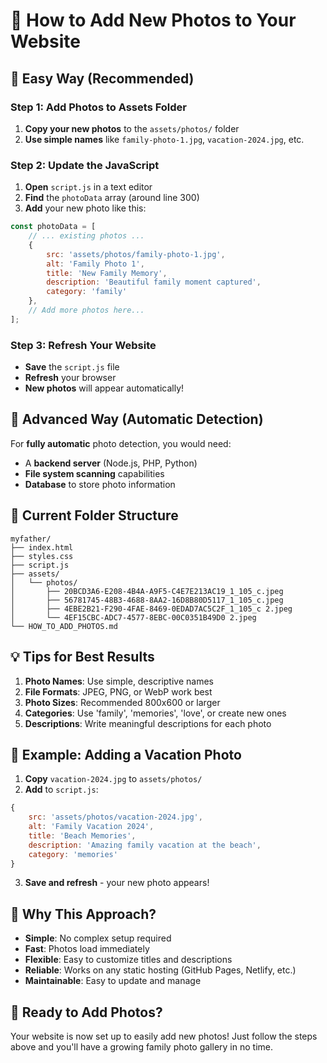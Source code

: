 # 📸 How to Add New Photos to Your Website

## 🚀 **Easy Way (Recommended)**

### Step 1: Add Photos to Assets Folder
1. **Copy your new photos** to the `assets/photos/` folder
2. **Use simple names** like `family-photo-1.jpg`, `vacation-2024.jpg`, etc.

### Step 2: Update the JavaScript
1. **Open** `script.js` in a text editor
2. **Find** the `photoData` array (around line 300)
3. **Add** your new photo like this:

```javascript
const photoData = [
    // ... existing photos ...
    {
        src: 'assets/photos/family-photo-1.jpg',
        alt: 'Family Photo 1',
        title: 'New Family Memory',
        description: 'Beautiful family moment captured',
        category: 'family'
    },
    // Add more photos here...
];
```

### Step 3: Refresh Your Website
- **Save** the `script.js` file
- **Refresh** your browser
- **New photos** will appear automatically!

## 🔧 **Advanced Way (Automatic Detection)**

For **fully automatic** photo detection, you would need:
- A **backend server** (Node.js, PHP, Python)
- **File system scanning** capabilities
- **Database** to store photo information

## 📁 **Current Folder Structure**
```
myfather/
├── index.html
├── styles.css
├── script.js
├── assets/
│   └── photos/
│       ├── 20BCD3A6-E208-4B4A-A9F5-C4E7E213AC19_1_105_c.jpeg
│       ├── 56781745-48B3-4688-8AA2-16D8B80D5117_1_105_c.jpeg
│       ├── 4EBE2B21-F290-4FAE-8469-0EDAD7AC5C2F_1_105_c 2.jpeg
│       └── 4EF15CBC-ADC7-4577-8EBC-00C0351B49D0 2.jpeg
└── HOW_TO_ADD_PHOTOS.md
```

## 💡 **Tips for Best Results**

1. **Photo Names**: Use simple, descriptive names
2. **File Formats**: JPEG, PNG, or WebP work best
3. **Photo Sizes**: Recommended 800x600 or larger
4. **Categories**: Use 'family', 'memories', 'love', or create new ones
5. **Descriptions**: Write meaningful descriptions for each photo

## 🎯 **Example: Adding a Vacation Photo**

1. **Copy** `vacation-2024.jpg` to `assets/photos/`
2. **Add** to `script.js`:

```javascript
{
    src: 'assets/photos/vacation-2024.jpg',
    alt: 'Family Vacation 2024',
    title: 'Beach Memories',
    description: 'Amazing family vacation at the beach',
    category: 'memories'
}
```

3. **Save and refresh** - your new photo appears!

## 🔄 **Why This Approach?**

- **Simple**: No complex setup required
- **Fast**: Photos load immediately
- **Flexible**: Easy to customize titles and descriptions
- **Reliable**: Works on any static hosting (GitHub Pages, Netlify, etc.)
- **Maintainable**: Easy to update and manage

## 🚀 **Ready to Add Photos?**

Your website is now set up to easily add new photos! Just follow the steps above and you'll have a growing family photo gallery in no time.
